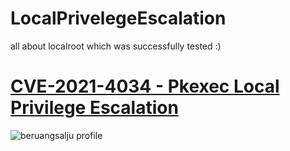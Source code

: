# LocalPrivelegeEscalation
all about localroot which was successfully tested :)


# <a href="https://beruangsalju.github.io/pwnkit">CVE-2021-4034 - Pkexec Local Privilege Escalation</a>
<img src="https://i.ibb.co/m8K1hXp/photo-2023-03-16-09-21-59.jpg" alt="beruangsalju profile">
